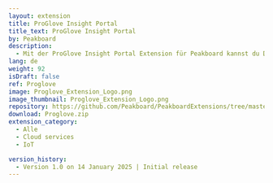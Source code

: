 ```yaml
---
layout: extension
title: ProGlove Insight Portal
title_text: ProGlove Insight Portal
by: Peakboard
description: 
  - Mit der ProGlove Insight Portal Extension für Peakboard kannst du Daten aus deiner ProGlove-Umgebung nahtlos in dein Dashboard integrieren. Diese Erweiterung ermöglicht es dir, den Status der ProGlove-Gateways zu überwachen und so Echtzeit-Einblicke in die Konnektivität zu erhalten. Außerdem kannst du verbundene Geräte verfolgen und dir einen Überblick über deren Nutzung und Verfügbarkeit verschaffen.
lang: de
weight: 92
isDraft: false
ref: Proglove
image: Proglove_Extension_Logo.png
image_thumbnail: Proglove_Extension_Logo.png
repository: https://github.com/Peakboard/PeakboardExtensions/tree/master/Proglove
download: Proglove.zip
extension_category:
  - Alle
  - Cloud services
  - IoT

version_history:
  - Version 1.0 on 14 January 2025 | Initial release
---
```


